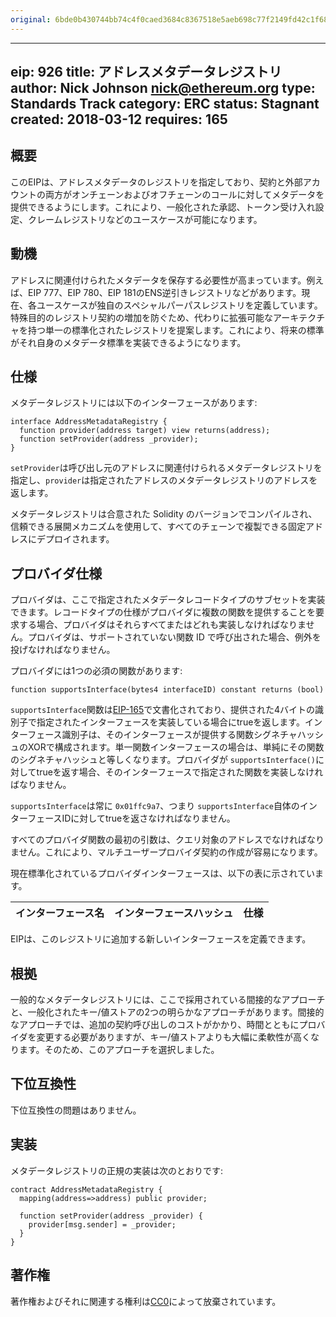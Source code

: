 ```yaml
---
original: 6bde0b430744bb74c4f0caed3684c8367518e5aeb698c77f2149fd42c1f68447
---
```


---
eip: 926
title: アドレスメタデータレジストリ
author: Nick Johnson <nick@ethereum.org>
type: Standards Track
category: ERC
status: Stagnant
created: 2018-03-12
requires: 165
---

## 概要
このEIPは、アドレスメタデータのレジストリを指定しており、契約と外部アカウントの両方がオンチェーンおよびオフチェーンのコールに対してメタデータを提供できるようにします。これにより、一般化された承認、トークン受け入れ設定、クレームレジストリなどのユースケースが可能になります。

## 動機
アドレスに関連付けられたメタデータを保存する必要性が高まっています。例えば、EIP 777、EIP 780、EIP 181のENS逆引きレジストリなどがあります。現在、各ユースケースが独自のスペシャルパーパスレジストリを定義しています。特殊目的のレジストリ契約の増加を防ぐため、代わりに拡張可能なアーキテクチャを持つ単一の標準化されたレジストリを提案します。これにより、将来の標準がそれ自身のメタデータ標準を実装できるようになります。

## 仕様
メタデータレジストリには以下のインターフェースがあります:
```solidity
interface AddressMetadataRegistry {
  function provider(address target) view returns(address);
  function setProvider(address _provider);
}
```

`setProvider`は呼び出し元のアドレスに関連付けられるメタデータレジストリを指定し、`provider`は指定されたアドレスのメタデータレジストリのアドレスを返します。

メタデータレジストリは合意された Solidity のバージョンでコンパイルされ、信頼できる展開メカニズムを使用して、すべてのチェーンで複製できる固定アドレスにデプロイされます。

## プロバイダ仕様

プロバイダは、ここで指定されたメタデータレコードタイプのサブセットを実装できます。レコードタイプの仕様がプロバイダに複数の関数を提供することを要求する場合、プロバイダはそれらすべてまたはどれも実装しなければなりません。プロバイダは、サポートされていない関数 ID で呼び出された場合、例外を投げなければなりません。

プロバイダには1つの必須の関数があります:

```solidity
function supportsInterface(bytes4 interfaceID) constant returns (bool)
```

`supportsInterface`関数は[EIP-165](./eip-165.md)で文書化されており、提供された4バイトの識別子で指定されたインターフェースを実装している場合にtrueを返します。インターフェース識別子は、そのインターフェースが提供する関数シグネチャハッシュのXORで構成されます。単一関数インターフェースの場合は、単純にその関数のシグネチャハッシュと等しくなります。プロバイダが `supportsInterface()`に対してtrueを返す場合、そのインターフェースで指定された関数を実装しなければなりません。

`supportsInterface`は常に `0x01ffc9a7`、つまり `supportsInterface`自体のインターフェースIDに対してtrueを返さなければなりません。

すべてのプロバイダ関数の最初の引数は、クエリ対象のアドレスでなければなりません。これにより、マルチユーザープロバイダ契約の作成が容易になります。

現在標準化されているプロバイダインターフェースは、以下の表に示されています。

| インターフェース名 | インターフェースハッシュ | 仕様 |
| --- | --- | --- |

EIPは、このレジストリに追加する新しいインターフェースを定義できます。

## 根拠
一般的なメタデータレジストリには、ここで採用されている間接的なアプローチと、一般化されたキー/値ストアの2つの明らかなアプローチがあります。間接的なアプローチでは、追加の契約呼び出しのコストがかかり、時間とともにプロバイダを変更する必要がありますが、キー/値ストアよりも大幅に柔軟性が高くなります。そのため、このアプローチを選択しました。

## 下位互換性
下位互換性の問題はありません。

## 実装
メタデータレジストリの正規の実装は次のとおりです:
```solidity
contract AddressMetadataRegistry {
  mapping(address=>address) public provider;
  
  function setProvider(address _provider) {
    provider[msg.sender] = _provider;
  }
}
```

## 著作権
著作権およびそれに関連する権利は[CC0](../LICENSE.md)によって放棄されています。